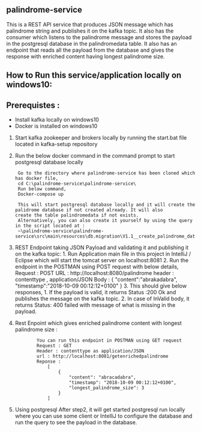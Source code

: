 ## palindrome-service
This is a REST API service that produces JSON message which has palindrome string and publishes it on the kafka topic. It also has the consumer which listens to the palindrome message and stores the payload in the postgresql database in the palindromedata table. It also has an endpoint that reads all the payload from the database and gives the response with enriched content having longest palindrome size.  

## How to Run this service/application locally on windows10:

## Prerequistes :
- Install kafka locally on windows10
- Docker is installed on windows10

1. Start kafka zookeeper and brokers locally by running the start.bat file located in kafka-setup repository

2. Run the below docker command in the command prompt to start postgresql database locally 

        Go to the directory where palindrome-service has been cloned which has docker file,
        cd C:\palindrome-service\palindrome-service\
        Run below command,
        Docker-compose up

        This will start postgresql database locally and it will create the palidrome database if not created already. It will also               create the table palindromedata if not exists. 
        Alternatively, you can also create it yourself by using the query in the script located at :
        ~\palindrome-service\palindrome-service\src\main\resources\db.migration\V1.1__create_palindrome_data_table.sql

3. REST Endpoint taking JSON Payload and validating it and publishing it on the kafka topic:
            1. Run Application main file in this project in IntelliJ / Eclipse which will start 
            the tomcat server on localhost:8081
            2. Run the endpoint in the POSTMAN using POST request with below details,
                Request : POST
                URL : http://localhost:8080/palindrome
                header : contenttype , application/JSON
                Body : 
                {
                        "content":"abrakadabra",
                        "timestamp":"2018-10-09 00:12:12+0100"
                }
            3. This should give below responses,
                1. If the payload is valid, it returns Status :200 Ok and publishes the message on the kafka topic.
                2. In case of InValid body, it returns Status: 400 failed with message of what 
                    is missing in the payload. 

 4. Rest Enpoint which gives enriched palindrome content with longest palindrome size :
                
                You can run this endpoint in POSTMAN using GET request
                Request : GET
                Header : contenttype as application/JSON
                url : http://localhost:8081/getenrichedpalindrome
                Reponse :
                    [
                        {
                            "content": "abracadabra",
                            "timestamp": "2018-10-09 00:12:12+0100",
                            "longest_palindrome_size": 3
                        }
                    ]

5. Using postgresql
            After step2, it will get started postgresql run locally where you can use some client or IntelliJ to configure the database             and run the query to see the payload in the database. 

